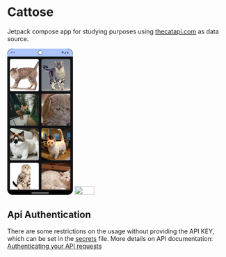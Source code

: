 # Cattose
Jetpack compose app for studying purposes using [thecatapi.com](https://thecatapi.com/) as data source.

<img src="/docs/images/cattose_list_dark_mode.png" width=30% height=30%>
<img src="/docs/images/cattose_detail_darkmode.png.png" width=30% height=30%>

## Api Authentication
There are some restrictions on the usage without providing the API KEY, which can be set in
the [secrets](/secrets.properties) file.
More details on API
documentation: [Authenticating your API requests](https://developers.thecatapi.com/view-account/ylX4blBYT9FaoVd6OhvR?report=FJkYOq9tW)
